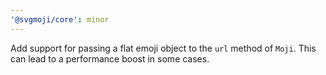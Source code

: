 ```yaml
---
'@svgmoji/core': minor
---
```


Add support for passing a flat emoji object to the `url` method of `Moji`. This can lead to a performance boost in some cases.
